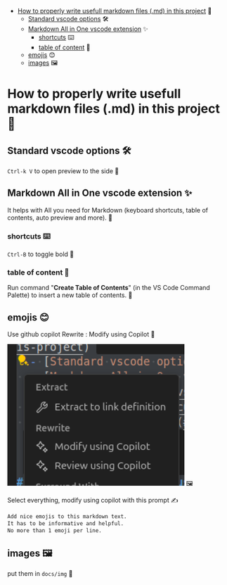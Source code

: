 - [How to properly write usefull markdown files (.md) in this project](#how-to-properly-write-usefull-markdown-files-md-in-this-project) 📘
    - [Standard vscode options](#standard-vscode-options) 🛠️
    - [Markdown All in One vscode extension](#markdown-all-in-one-vscode-extension) ✨
        - [shortcuts](#shortcuts) ⌨️
        - [table of content](#table-of-content) 📑
    - [emojis](#emojis) 😊
    - [images](#images) 🖼️

# How to properly write usefull markdown files (.md) in this project 📘

## Standard vscode options 🛠️

`Ctrl-k V` to open preview to the side 👀

## Markdown All in One vscode extension ✨

It helps with All you need for Markdown (keyboard shortcuts, table of contents, auto preview and more). 🤖

### shortcuts ⌨️

`Ctrl-B` to toggle bold 💪

### table of content 📑

Run command "**Create Table of Contents**" (in the VS Code Command Palette) to insert a new table of contents. 🔖

## emojis 😊

Use github copilot Rewrite : Modify using Copilot 🤖

![](img/rewrite-copilot.png) 🖼️

Select everything, modify using copilot with this prompt ✍️

```prompt
Add nice emojis to this markdown text.
It has to be informative and helpful.
No more than 1 emoji per line.
```

## images 🖼️

put them in `docs/img` 📂
